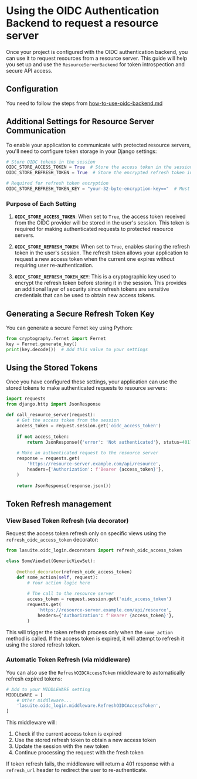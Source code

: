 # Using the OIDC Authentication Backend to request a resource server

Once your project is configured with the OIDC authentication backend, you can use it to request resources from a resource server. This guide will help you set up and use the `ResourceServerBackend` for token introspection and secure API access.

## Configuration

You need to follow the steps from [how-to-use-oidc-backend.md](how-to-use-oidc-backend.md)

## Additional Settings for Resource Server Communication

To enable your application to communicate with protected resource servers, you'll need to configure token storage in your Django settings:

```python
# Store OIDC tokens in the session
OIDC_STORE_ACCESS_TOKEN = True  # Store the access token in the session
OIDC_STORE_REFRESH_TOKEN = True  # Store the encrypted refresh token in the session

# Required for refresh token encryption
OIDC_STORE_REFRESH_TOKEN_KEY = "your-32-byte-encryption-key=="  # Must be a valid Fernet key (32 url-safe base64-encoded bytes)
```

### Purpose of Each Setting

1. **`OIDC_STORE_ACCESS_TOKEN`**: When set to `True`, the access token received from the OIDC provider will be stored in the user's session. This token is required for making authenticated requests to protected resource servers.

2. **`OIDC_STORE_REFRESH_TOKEN`**: When set to `True`, enables storing the refresh token in the user's session. The refresh token allows your application to request a new access token when the current one expires without requiring user re-authentication.

3. **`OIDC_STORE_REFRESH_TOKEN_KEY`**: This is a cryptographic key used to encrypt the refresh token before storing it in the session. This provides an additional layer of security since refresh tokens are sensitive credentials that can be used to obtain new access tokens.

## Generating a Secure Refresh Token Key

You can generate a secure Fernet key using Python:

```python
from cryptography.fernet import Fernet
key = Fernet.generate_key()
print(key.decode())  # Add this value to your settings
```

## Using the Stored Tokens

Once you have configured these settings, your application can use the stored tokens to make authenticated requests to resource servers:

```python
import requests
from django.http import JsonResponse

def call_resource_server(request):
    # Get the access token from the session
    access_token = request.session.get('oidc_access_token')
    
    if not access_token:
        return JsonResponse({'error': 'Not authenticated'}, status=401)
    
    # Make an authenticated request to the resource server
    response = requests.get(
        'https://resource-server.example.com/api/resource',
        headers={'Authorization': f'Bearer {access_token}'},
    )
    
    return JsonResponse(response.json())
```

## Token Refresh management

### View Based Token Refresh (via decorator)

Request the access token refresh only on specific views using the `refresh_oidc_access_token` decorator:

```python
from lasuite.oidc_login.decorators import refresh_oidc_access_token

class SomeViewSet(GenericViewSet):
    
    @method_decorator(refresh_oidc_access_token)
    def some_action(self, request):
        # Your action logic here
        
        # The call to the resource server
        access_token = request.session.get('oidc_access_token')
        requests.get(
            'https://resource-server.example.com/api/resource',
            headers={'Authorization': f'Bearer {access_token}'},
        )
```

This will trigger the token refresh process only when the `some_action` method is called. 
If the access token is expired, it will attempt to refresh it using the stored refresh token.

### Automatic Token Refresh (via middleware)

You can also use the `RefreshOIDCAccessToken` middleware to automatically refresh expired tokens:

```python
# Add to your MIDDLEWARE setting
MIDDLEWARE = [
    # Other middleware...
    'lasuite.oidc_login.middleware.RefreshOIDCAccessToken',
]
```

This middleware will:
1. Check if the current access token is expired
2. Use the stored refresh token to obtain a new access token
3. Update the session with the new token
4. Continue processing the request with the fresh token

If token refresh fails, the middleware will return a 401 response with a `refresh_url` header to redirect the user to re-authenticate.

